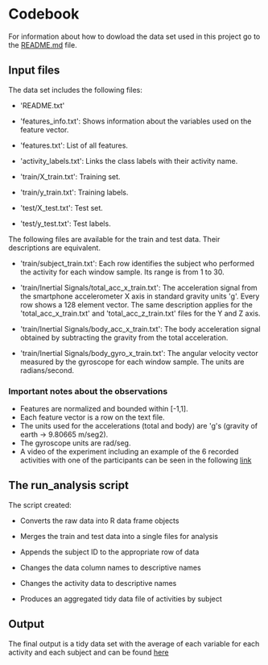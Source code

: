 # Codebook

For information about how to dowload the data set used in this project go to the [README.md](https://github.com/FavioVazquez/GettingAndCleaningDataCourseProject/blob/master/README.md) file.

## Input files

The data set includes the following files:

* 'README.txt'

* 'features_info.txt': Shows information about the variables used on the feature vector.

* 'features.txt': List of all features.

* 'activity_labels.txt': Links the class labels with their activity name.

* 'train/X_train.txt': Training set.

* 'train/y_train.txt': Training labels.

* 'test/X_test.txt': Test set.

* 'test/y_test.txt': Test labels.

The following files are available for the train and test data. Their descriptions are equivalent. 

* 'train/subject_train.txt': Each row identifies the subject who performed the activity for each window sample. Its range is from 1 to 30. 

* 'train/Inertial Signals/total_acc_x_train.txt': The acceleration signal from the smartphone accelerometer X axis in standard gravity units 'g'. Every row shows a 128 element vector. The same description applies for the 'total_acc_x_train.txt' and 'total_acc_z_train.txt' files for the Y and Z axis. 

* 'train/Inertial Signals/body_acc_x_train.txt': The body acceleration signal obtained by subtracting the gravity from the total acceleration. 

* 'train/Inertial Signals/body_gyro_x_train.txt': The angular velocity vector measured by the gyroscope for each window sample. The units are radians/second. 

### Important notes about the observations

* Features are normalized and bounded within [-1,1].
* Each feature vector is a row on the text file.
* The units used for the accelerations (total and body) are 'g's (gravity of earth -> 9.80665 m/seg2).
* The gyroscope units are rad/seg.
* A video of the experiment including an example of the 6 recorded activities with one of the participants can be seen in the following [link](http://www.youtube.com/watch?v=XOEN9W05_4A)

## The run_analysis script

The script created:

* Converts the raw data into R data frame objects

* Merges the train and test data into a single files for analysis

* Appends the subject ID to the appropriate row of data

* Changes the data column names to descriptive names

* Changes the activity data to descriptive names

* Produces an aggregated tidy data file of activities by subject

## Output

The final output is a tidy data set with the average of each variable for each activity and each subject and can be found [here](https://github.com/FavioVazquez/GettingAndCleaningDataCourseProject/blob/master/tidydata.txt)